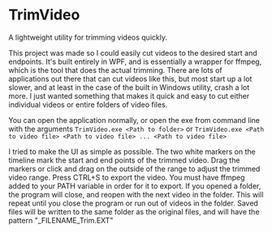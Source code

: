 # TrimVideo

A lightweight utility for trimming videos quickly.

This project was made so I could easily cut videos to the desired start and endpoints. It's built entirely in WPF, and is essentially a wrapper for ffmpeg, which is the tool that does the actual trimming. There are lots of applications out there that can cut videos like this, but most start up a lot slower, and at least in the case of the built in Windows utility, crash a lot more. I just wanted something that makes it quick and easy to cut either individual videos or entire folders of video files. 

You can open the application normally, or open the exe from command line with the arguments `TrimVideo.exe <Path to folder>` or `TrimVideo.exe <Path to video file> <Path to video file> ... <Path to video file>`

I tried to make the UI as simple as possible. The two white markers on the timeline mark the start and end points of the trimmed video. Drag the markers or click and drag on the outside of the range to adjust the trimmed video range.
Press CTRL+S to export the video. You must have ffmpeg added to your PATH variable in order for it to export. 
If you opened a folder, the program will close, and reopen with the next video in the folder. This will repeat until you close the program or run out of videos in the folder. 
Saved files will be written to the same folder as the original files, and will have the pattern "_FILENAME_Trim.EXT"
